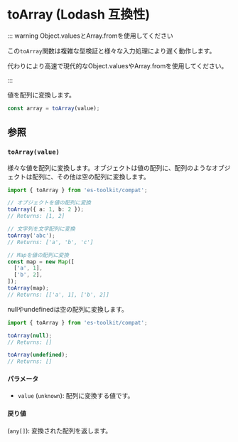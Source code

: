 # toArray (Lodash 互換性)

::: warning Object.valuesとArray.fromを使用してください

この`toArray`関数は複雑な型検証と様々な入力処理により遅く動作します。

代わりにより高速で現代的なObject.valuesやArray.fromを使用してください。

:::

値を配列に変換します。

```typescript
const array = toArray(value);
```

## 参照

### `toArray(value)`

様々な値を配列に変換します。オブジェクトは値の配列に、配列のようなオブジェクトは配列に、その他は空の配列に変換します。

```typescript
import { toArray } from 'es-toolkit/compat';

// オブジェクトを値の配列に変換
toArray({ a: 1, b: 2 });
// Returns: [1, 2]

// 文字列を文字配列に変換
toArray('abc');
// Returns: ['a', 'b', 'c']

// Mapを値の配列に変換
const map = new Map([
  ['a', 1],
  ['b', 2],
]);
toArray(map);
// Returns: [['a', 1], ['b', 2]]
```

nullやundefinedは空の配列に変換します。

```typescript
import { toArray } from 'es-toolkit/compat';

toArray(null);
// Returns: []

toArray(undefined);
// Returns: []
```

#### パラメータ

- `value` (`unknown`): 配列に変換する値です。

#### 戻り値

(`any[]`): 変換された配列を返します。

